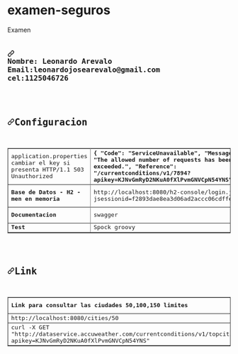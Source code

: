 # examen-seguros
Examen
<pre><h3 dir="auto"><a id="user-content-nombre-leonardo-arevaloemailleonardojosearevalogmailcomcel1125046726" class="anchor" aria-hidden="true" href="#nombre-leonardo-arevaloemailleonardojosearevalogmailcomcel1125046726"><svg class="octicon octicon-link" viewBox="0 0 16 16" version="1.1" width="16" height="16" aria-hidden="true"><path fill-rule="evenodd" d="M7.775 3.275a.75.75 0 001.06 1.06l1.25-1.25a2 2 0 112.83 2.83l-2.5 2.5a2 2 0 01-2.83 0 .75.75 0 00-1.06 1.06 3.5 3.5 0 004.95 0l2.5-2.5a3.5 3.5 0 00-4.95-4.95l-1.25 1.25zm-4.69 9.64a2 2 0 010-2.83l2.5-2.5a2 2 0 012.83 0 .75.75 0 001.06-1.06 3.5 3.5 0 00-4.95 0l-2.5 2.5a3.5 3.5 0 004.95 4.95l1.25-1.25a.75.75 0 00-1.06-1.06l-1.25 1.25a2 2 0 01-2.83 0z"></path></svg></a>
Nombre: Leonardo Arevalo
Email:leonardojosearevalo@gmail.com
cel:1125046726
</h3>

<h2 dir="auto"><a id="user-content-configuracion" class="anchor" aria-hidden="true" href="#configuracion"><svg class="octicon octicon-link" viewBox="0 0 16 16" version="1.1" width="16" height="16" aria-hidden="true"><path fill-rule="evenodd" d="M7.775 3.275a.75.75 0 001.06 1.06l1.25-1.25a2 2 0 112.83 2.83l-2.5 2.5a2 2 0 01-2.83 0 .75.75 0 00-1.06 1.06 3.5 3.5 0 004.95 0l2.5-2.5a3.5 3.5 0 00-4.95-4.95l-1.25 1.25zm-4.69 9.64a2 2 0 010-2.83l2.5-2.5a2 2 0 012.83 0 .75.75 0 001.06-1.06 3.5 3.5 0 00-4.95 0l-2.5 2.5a3.5 3.5 0 004.95 4.95l1.25-1.25a.75.75 0 00-1.06-1.06l-1.25 1.25a2 2 0 01-2.83 0z"></path></svg></a><b>Configuracion</b></h2>
<table border="1">
<tbody><tr>
</tr><tr>
<td>
application.properties cambiar el key si presenta 
HTTP/1.1 503 Unauthorized
</td>
<td><b>
{
  "Code": "ServiceUnavailable",
  "Message": "The allowed number of requests has been exceeded.",
  "Reference": "/currentconditions/v1/7894?apikey=KJNvGmRyD2NKuA0fXlPvmGNVCpN54YNS"
}
</b>
</td>
<td>
developer.accuweather.apikey = KJNvGmRyD2NKuA0fXlPvmGNVCpN54YNS
</td>
</tr>

<tr>
</tr><tr>
<td>
<b>Base de Datos - H2 - men en memoria</b>
</td>
<td>
http://localhost:8080/h2-console/login.jsp?jsessionid=f2893dae8ea3d06ad2accc06cdffe79a
</td>
<td>
User: sa / pass: password / definido en application.properties 
</td>
</tr>

<tr>
</tr><tr>
<td>
<b>Documentacion</b>
</td><td>
swagger
</td>
<td>
http://localhost:8080/swagger-ui/#/weather-controller
</td>
</tr>

<tr>
</tr><tr>
<td>
<b>Test</b>
</td>
<td>
Spock groovy
</td>
<td>
Junit - Mockito
</td>
</tr>



</tbody></table>

<h2 dir="auto"><a id="user-content-link" class="anchor" aria-hidden="true" href="#link"><svg class="octicon octicon-link" viewBox="0 0 16 16" version="1.1" width="16" height="16" aria-hidden="true"><path fill-rule="evenodd" d="M7.775 3.275a.75.75 0 001.06 1.06l1.25-1.25a2 2 0 112.83 2.83l-2.5 2.5a2 2 0 01-2.83 0 .75.75 0 00-1.06 1.06 3.5 3.5 0 004.95 0l2.5-2.5a3.5 3.5 0 00-4.95-4.95l-1.25 1.25zm-4.69 9.64a2 2 0 010-2.83l2.5-2.5a2 2 0 012.83 0 .75.75 0 001.06-1.06 3.5 3.5 0 00-4.95 0l-2.5 2.5a3.5 3.5 0 004.95 4.95l1.25-1.25a.75.75 0 00-1.06-1.06l-1.25 1.25a2 2 0 01-2.83 0z"></path></svg></a><b>Link</b></h2>
<table border="1">

<tbody><tr>
<td>
 <b> Link para consultar las ciudades 50,100,150 limites</b>
</td>  
<td>
  <b>con el key de ciudad se consulta el clima por ejemplo 7898 buenos aires</b>
</td>  
<td>
  <b>con el key de ciudad se consulta el clima otro ejemplo</b>
</td>  
<td>
  <b>con este link se consulta lo que esta en base de datos, todas los consultas realizas </b>
</td>  
</tr>


<tr>
<td>
  http://localhost:8080/cities/50
</td>  
<td>
  http://localhost:8080/weather/7894
</td>  
<td>
  http://localhost:8080/weather/28143
</td>  
<td>
  http://localhost:8080/weather
</td>  
</tr>

<tr>
<td>
  curl -X GET "http://dataservice.accuweather.com/currentconditions/v1/topcities/50?apikey=KJNvGmRyD2NKuA0fXlPvmGNVCpN54YNS"
</td>  
<td>
  curl -X GET "http://dataservice.accuweather.com/currentconditions/v1/7894?apikey=KJNvGmRyD2NKuA0fXlPvmGNVCpN54YNS"
</td>  
<td>
curl -X GET "http://dataservice.accuweather.com/currentconditions/v1/28143?apikey=KJNvGmRyD2NKuA0fXlPvmGNVCpN54YNS"
</td>  
<td>
 de labase y con el link   curl -X GET "http://dataservice.accuweather.com/currentconditions/v1/7894?apikey=KJNvGmRyD2NKuA0fXlPvmGNVCpN54YNS"
</td>  
</tr>

</tbody></table>
</pre>
